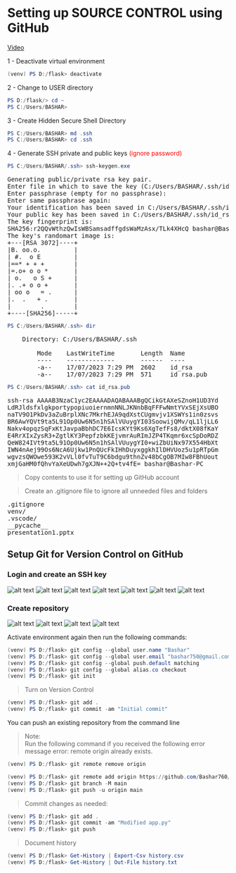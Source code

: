 # Setting up SOURCE CONTROL using GitHub

[Video](https://www.youtube.com/watch?v=3O4ZmH5aolg&list=PLCC34OHNcOtolz2Vd9ZSeSXWc8Bq23yEz&index=3)

1 - Deactivate virtual environment

```powershell
(venv) PS D:/flask> deactivate
```

2 - Change to USER directory

```powershell
PS D:/flask/> cd ~
PS C:/Users/BASHAR>
```

3 - Create Hidden Secure Shell Directory

```powershell
PS C:/Users/BASHAR> md .ssh
PS C:/Users/BASHAR> cd .ssh
```

4 - Generate SSH private and public keys <span style='color:red'>(ignore password)</span>

```powershell
PS C:/Users/BASHAR/.ssh> ssh-keygen.exe
```

<pre>
Generating public/private rsa key pair.
Enter file in which to save the key (C:/Users/BASHAR/.ssh/id_rsa):
Enter passphrase (empty for no passphrase):
Enter same passphrase again:
Your identification has been saved in C:/Users/BASHAR/.ssh/id_rsa.
Your public key has been saved in C:/Users/BASHAR/.ssh/id_rsa.pub.
The key fingerprint is:
SHA256:r2QQvWthzQwIsWBSamsadffgdsWaMzAsx/TLk4XHcQ bashar@Bashar-PC
The key's randomart image is:
+---[RSA 3072]----+
|B. oo.o.         |
| #.  o E         |
|==* + + +        |
|=.o+ o o *       |
| o.   o S +      |
|. .+ o o +       |
| oo o   = .      |
|.  .   + .       |
|        .        |
+----[SHA256]-----+
</pre>

```powershell
PS C:/Users/BASHAR/.ssh> dir
```

<pre>
    Directory: C:/Users/BASHAR/.ssh

        Mode    LastWriteTime       Length  Name
        ----    -------------       ------  ----
        -a--    17/07/2023 7:29 PM  2602    id_rsa
        -a--    17/07/2023 7:29 PM  571     id_rsa.pub
</pre>

```powershell
PS C:/Users/BASHAR/.ssh> cat id_rsa.pub
```

<pre>
ssh-rsa AAAAB3NzaC1yc2EAAAADAQABAAABgQCikGtAXeSZnoH1UD3Yd
LdRJldsfxlgkportypopiuoiernmnNNLJKNnbBqFFFwNmtYVxSEjXsUBO
naTV9O1PkDv3aZuBrplXNc7MkrhEJA9qdXstCUgmvjv1XSWYs1in0zsvs
BR6AwYQVt9ta5L91Op0Uw6N5n1hSAlVUuygYI03SoowijQMv/qL1ljLL6
Nakv4opqzSqFxKtJavpaBbhDC7E6IcsKYt9Ks6XgTefFs8/dktX08fKaY
E4RrXIxZysR3+ZgtlKY3PepfzbkKEjvmrAuRImJZP4TKqmr6xcSpDoRDZ
QeW824IVt9ta5L91Op0Uw6N5n1hSAlVUuygYI0+wiZbUiNx97X554HbXt
IWN4nAej99Os6NcA6Ujkw1PnQUcFkIHhDuyxggkhIlDHVUoz5u1pRTpGm
wgvzsQWOwe593K2vVLl0fvTuT9C6bdgu9thnZv48bCgOB7MIw8FBhUout
xmjGaHM0fQhvYaXeUDwh7gXJN++2Q+tv4fE= bashar@Bashar-PC
</pre>

> Copy contents to use it for setting up GitHub account

> Create an .gitignore file to ignore all unneeded files and folders

<pre>
.gitignore
venv/
.vscode/
__pycache__
presentation1.pptx
</pre>

## Setup Git for Version Control on GitHub

### Login and create an SSH key

![alt text](img/Fig-1.png)
![alt text](img/Fig-2.png)
![alt text](img/Fig-3.png)
![alt text](img/Fig-4.png)
![alt text](img/Fig-5.png)
![alt text](img/Fig-6.png)
![alt text](img/Fig-7.png)

### Create repository

![alt text](img/Fig-8.png)
![alt text](img/Fig-9.png)
![alt text](img/Fig-10.png)
![alt text](img/Fig-11.png)

Activate environment again then run the following commands:

```powershell
(venv) PS D:/flask> git config --global user.name "Bashar"
(venv) PS D:/flask> git config --global user.email "bashar750@gmail.com"
(venv) PS D:/flask> git config --global push.default matching
(venv) PS D:/flask> git config --global alias.co checkout
(venv) PS D:/flask> git init
```

> Turn on Version Control

```powershell
(venv) PS D:/flask> git add .
(venv) PS D:/flask> git commit -am "Initial commit"
```

You can push an existing repository from the command line

> Note: <br>Run the following command if you received the following error message error: remote origin already exists.

```powershell
(venv) PS D:/flask> git remote remove origin
```

```powershell
(venv) PS D:/flask> git remote add origin https://github.com/Bashar760/flask-demo.git
(venv) PS D:/flask> git branch -M main
(venv) PS D:/flask> git push -u origin main
```

> Commit changes as needed:

```powershell
(venv) PS D:/flask> git add .
(venv) PS D:/flask> git commit -am "Modified app.py"
(venv) PS D:/flask> git push
```

> Document history

```powershell
(venv) PS D:/flask> Get-History | Export-Csv history.csv
(venv) PS D:/flask> Get-History | Out-File history.txt
```
